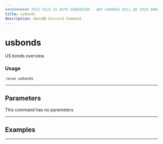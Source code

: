 ```yaml
---
########### THIS FILE IS AUTO GENERATED - ANY CHANGES WILL BE VOID ###########
title: usbonds
description: OpenBB Discord Command
---
```


# usbonds

US bonds overview.

### Usage

```python wordwrap
/econ usbonds
```

---

## Parameters

This command has no parameters



---

## Examples


---
